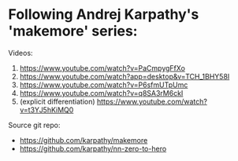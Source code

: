 # Following Andrej Karpathy's 'makemore' series:

Videos: 
1. https://www.youtube.com/watch?v=PaCmpygFfXo
2. https://www.youtube.com/watch?app=desktop&v=TCH_1BHY58I
3. https://www.youtube.com/watch?v=P6sfmUTpUmc
4. https://www.youtube.com/watch?v=q8SA3rM6ckI
5. (explicit differentiation) https://www.youtube.com/watch?v=t3YJ5hKiMQ0

Source git repo:
- https://github.com/karpathy/makemore
- https://github.com/karpathy/nn-zero-to-hero

